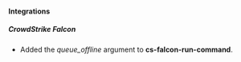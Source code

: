 
#### Integrations
##### CrowdStrike Falcon
- Added the *queue_offline* argument to **cs-falcon-run-command**.
